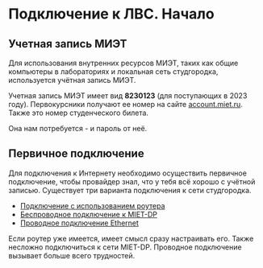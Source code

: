 # Подключение к ЛВС. Начало


## Учетная запись МИЭТ

 Для использования внутренних ресурсов МИЭТ, таких как общие компьютеры в лабораториях и локальная сеть студгородка, используется учётная запись МИЭТ.
 
Учетная запись МИЭТ имеет вид __8230123__ (для поступающих в 2023 году). Первокурсники получают ее номер на сайте [account.miet.ru](account.miet.ru). Также это номер студенческого билета.

Она нам потребуется - и пароль от неё.

## Первичное подключение

Для подключения к Интернету необходимо осуществить первичное подключение, чтобы провайдер знал, что у тебя всё хорошо с учётной записью. Существует три варианта подключения к сети студгородка.

* [Подключение с использованием роутера](./2-router.md)
* [Беспроводное подключение к MIET-DP](./2-wireless.md)
* [Проводное подключение Ethernet](./2-wired.md)

Если роутер уже имеется, имеет смысл сразу настраивать его. Также несложно подключиться к сети MIET-DP. Проводное подключение вызывает больше всего трудностей.